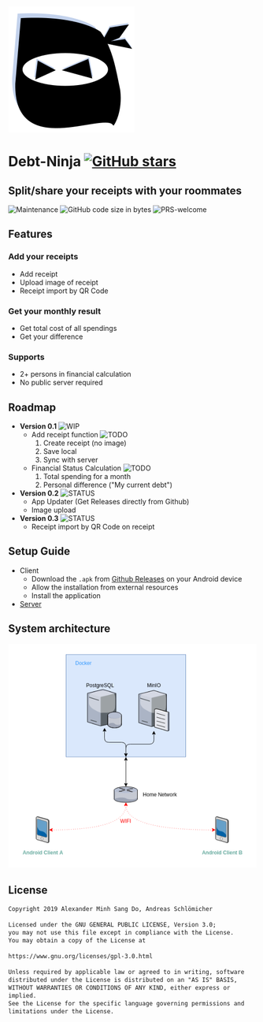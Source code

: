 ![debt-ninja logo](/logo.svg)
# Debt-Ninja [![GitHub stars](https://img.shields.io/github/stars/Kornek/debt-ninja.svg?style=social)](https://github.com/Kornek/debt-ninja)
## Split/share your receipts with your roommates
![Maintenance](https://img.shields.io/maintenance/yes/2019.svg?style=for-the-badge)
![GitHub code size in bytes](https://img.shields.io/github/languages/code-size/Kornek/debt-ninja.svg?style=for-the-badge)
![PRS-welcome](https://img.shields.io/badge/PR's-WELCOME-brightgreen.svg?style=for-the-badge)

## Features
### Add your receipts
 - Add receipt
 - Upload image of receipt
 - Receipt import by QR Code
### Get your monthly result
- Get total cost of all spendings
- Get your difference
### Supports
  - 2+ persons in financial calculation
  - No public server required

## Roadmap
- **Version 0.1** ![WIP](https://img.shields.io/badge/-WIP-orange.svg)
  - Add receipt function ![TODO](https://img.shields.io/badge/-TODO-blue.svg)
    1) Create receipt (no image)
    2) Save local
    3) Sync with server
  - Financial Status Calculation ![TODO](https://img.shields.io/badge/-TODO-blue.svg)
    1) Total spending for a month
    2) Personal difference ("My current debt")
- **Version 0.2** ![STATUS](https://img.shields.io/badge/-Not_started_yet-black.svg)
  - App Updater (Get Releases directly from Github)
  - Image upload
- **Version 0.3** ![STATUS](https://img.shields.io/badge/-Not_started_yet-black.svg)
  - Receipt import by QR Code on receipt


## Setup Guide
- Client
  - Download the `.apk` from [Github Releases](https://github.com/Kornek/debt-ninja/releases) on your Android device
  - Allow the installation from external resources
  - Install the application
- [Server](./server/README.md)

## System architecture
![SYSARCH](./docs/images/sysarch.png)

## License


```
Copyright 2019 Alexander Minh Sang Do, Andreas Schlömicher

Licensed under the GNU GENERAL PUBLIC LICENSE, Version 3.0;
you may not use this file except in compliance with the License.
You may obtain a copy of the License at

https://www.gnu.org/licenses/gpl-3.0.html

Unless required by applicable law or agreed to in writing, software
distributed under the License is distributed on an "AS IS" BASIS,
WITHOUT WARRANTIES OR CONDITIONS OF ANY KIND, either express or implied.
See the License for the specific language governing permissions and
limitations under the License.
```